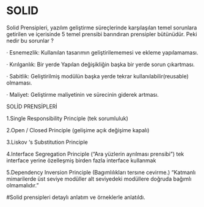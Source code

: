 # SOLID
Solid Prensipleri, yazılım geliştirme süreçlerinde karşılaşılan temel sorunlara getirilen ve içerisinde
5 temel prensibi barındıran prensipler bütünüdür. Peki nedir bu sorunlar ?

· Esnemezlik: Kullanılan tasarımın geliştirilememesi ve ekleme yapılamaması.

· Kırılganlık: Bir yerde Yapılan değişikliğin başka bir yerde sorun çıkartması.

· Sabitlik: Geliştirilmiş modülün başka yerde tekrar kullanılabilir(reusable) olmaması.

· Maliyet: Geliştirme maliyetinin ve sürecinin giderek artması.


SOLİD PRENSİPLERİ

1.Single Responsibility Principle (tek sorumluluk)

2.Open / Closed Principle (gelişime açık değişime kapalı)

3.Liskov ‘s Substitution Principle

4.Interface Segregation Principle (“Ara yüzlerin ayrılması prensibi”) tek interface yerine özelleşmiş birden fazla interface kullanmak

5.Dependency Inversion Principle (Bagımlılıkları tersıne cevirme.) “Katmanlı mimarilerde üst seviye modüller alt seviyedeki modüllere doğruda bağımlı olmamalıdır.”


#Solid prensipleri detaylı anlatım ve örneklerle anlatıldı.
